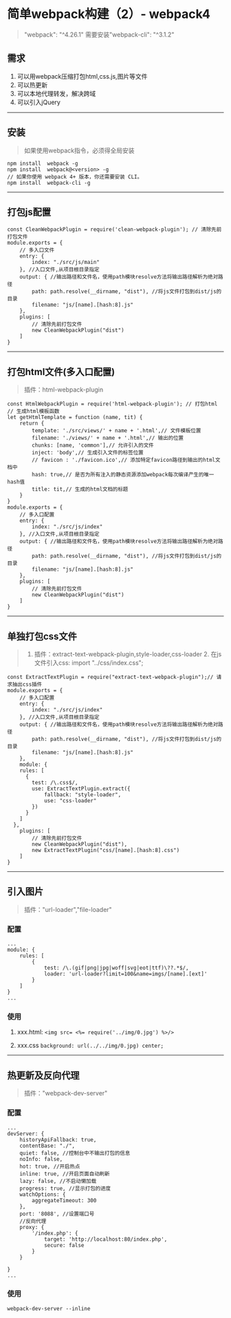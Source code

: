 # 简单webpack构建（2）- webpack4
> "webpack": "^4.26.1" 需要安装"webpack-cli": "^3.1.2"

## 需求
1. 可以用webpack压缩打包html,css.js,图片等文件
2. 可以热更新
3. 可以本地代理转发，解决跨域
4. 可以引入jQuery

------
## 安装
> 如果使用webpack指令，必须得全局安装

```
npm install  webpack -g
npm install  webpack@<version> -g
// 如果你使用 webpack 4+ 版本，你还需要安装 CLI。
npm install  webpack-cli -g
```

------
## 打包js配置

```
const CleanWebpackPlugin = require('clean-webpack-plugin'); // 清除先前打包文件
module.exports = {
    // 多入口文件
    entry: {
        index: "./src/js/main"
    }, //入口文件,从项目根目录指定
    output: { //输出路径和文件名，使用path模块resolve方法将输出路径解析为绝对路径
        path: path.resolve(__dirname, "dist"), //将js文件打包到dist/js的目录
        filename: "js/[name].[hash:8].js"
    },
    plugins: [
        // 清除先前打包文件
        new CleanWebpackPlugin("dist")
    ]
}
```

------
## 打包html文件(多入口配置)
> 插件：html-webpack-plugin

```
const HtmlWebpackPlugin = require('html-webpack-plugin'); // 打包html
// 生成html模板函数
let getHtmlTemplate = function (name, tit) {
    return {
        template: './src/views/' + name + '.html',// 文件模板位置
        filename: './views/' + name + '.html',// 输出的位置
        chunks: [name, 'common'],// 允许引入的文件 
        inject: 'body',// 生成引入文件的标签位置
        // favicon : './favicon.ico',// 添加特定favicon路径到输出的html文档中
        hash: true,// 是否为所有注入的静态资源添加webpack每次编译产生的唯一hash值
        title: tit,// 生成的html文档的标题
    }
}
module.exports = {
    // 多入口配置
    entry: {
        index: "./src/js/index"
    }, //入口文件,从项目根目录指定
    output: { //输出路径和文件名，使用path模块resolve方法将输出路径解析为绝对路径
        path: path.resolve(__dirname, "dist"), //将js文件打包到dist/js的目录
        filename: "js/[name].[hash:8].js"
    },
    plugins: [
        // 清除先前打包文件
        new CleanWebpackPlugin("dist")
    ]
}

```

------
## 单独打包css文件
> 1. 插件：extract-text-webpack-plugin,style-loader,css-loader 2. 在js文件引入css: import "../css/index.css";

```
const ExtractTextPlugin = require("extract-text-webpack-plugin");// 请求抽出css插件
module.exports = {
    // 多入口配置
    entry: {
        index: "./src/js/index"
    }, //入口文件,从项目根目录指定
    output: { //输出路径和文件名，使用path模块resolve方法将输出路径解析为绝对路径
        path: path.resolve(__dirname, "dist"), //将js文件打包到dist/js的目录
        filename: "js/[name].[hash:8].js"
    },
    module: {
    rules: [
      {
        test: /\.css$/,
        use: ExtractTextPlugin.extract({
            fallback: "style-loader",
            use: "css-loader"
        })
      }
    ]
  },
    plugins: [
        // 清除先前打包文件
        new CleanWebpackPlugin("dist"),
        new ExtractTextPlugin("css/[name].[hash:8].css")
    ]
}

```

------ 
## 引入图片
> 插件："url-loader","file-loader"

### 配置
```
...
module: {
    rules: [
        {
            test: /\.(gif|png|jpg|woff|svg|eot|ttf)\??.*$/,
            loader: 'url-loader?limit=100&name=imgs/[name].[ext]'
        }
    ]
}
...
```

### 使用
1. xxx.html: 
`<img src= <%= require('../img/0.jpg') %>/>`

2. xxx.css 
`background: url(../../img/0.jpg) center;`


------ 
## 热更新及反向代理
> 插件："webpack-dev-server"

### 配置
```
...
devServer: {
    historyApiFallback: true,
    contentBase: "./",
    quiet: false, //控制台中不输出打包的信息
    noInfo: false,
    hot: true, //开启热点
    inline: true, //开启页面自动刷新
    lazy: false, //不启动懒加载
    progress: true, //显示打包的进度
    watchOptions: {
        aggregateTimeout: 300
    },
    port: '8088', //设置端口号
    //反向代理
    proxy: {
        '/index.php': {
            target: 'http://localhost:80/index.php',
            secure: false
        }
    }

} 
...
```

### 使用
`webpack-dev-server --inline`
